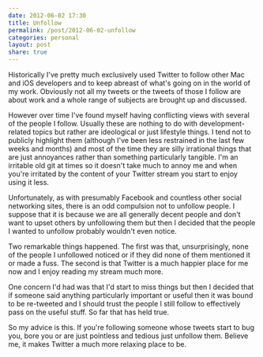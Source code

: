 ```yaml
---
date: 2012-06-02 17:30
title: Unfollow
permalink: /post/2012-06-02-unfollow
categories: personal
layout: post
share: true
---
```


Historically I've pretty much exclusively used Twitter to follow other Mac and iOS developers and to keep abreast of what's going on in the world of my work. Obviously not all my tweets or the tweets of those I follow are about work and a whole range of subjects are brought up and discussed.

However over time I've found myself having conflicting views with several of the people I follow. Usually these are nothing to do with development-related topics but rather are ideological or just lifestyle things. I tend not to publicly highlight them (although I've been less restrained in the last few weeks and months) and most of the time they are silly irrational things that are just annoyances rather than something particularly tangible. I'm an irritable old git at times so it doesn't take much to annoy me and when you're irritated by the content of your Twitter stream you start to enjoy using it less.

Unfortunately, as with presumably Facebook and countless other social networking sites, there is an odd compulsion not to unfollow people. I suppose that it is because we are all generally decent people and don't want to upset others by unfollowing them but then I decided that the people I wanted to unfollow probably wouldn't even notice.

Two remarkable things happened. The first was that, unsurprisingly, none of the people I unfollowed noticed or if they did none of them mentioned it or made a fuss. The second is that Twitter is a much happier place for me now and I enjoy reading my stream much more.

One concern I'd had was that I'd start to miss things but then I decided that if someone said anything particularly important or useful then it was bound to be re-tweeted and I should trust the people I still follow to effectively pass on the useful stuff. So far that has held true.

So my advice is this. If you're following someone whose tweets start to bug you, bore you or are just pointless and tedious just unfollow them. Believe me, it makes Twitter a much more relaxing place to be.
